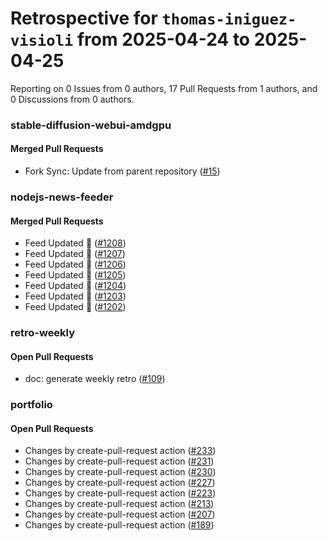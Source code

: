 # Retrospective for `thomas-iniguez-visioli` from 2025-04-24 to 2025-04-25

Reporting on 0 Issues from 0 authors, 17 Pull Requests from 1 authors, and 0 Discussions from 0 authors.


### stable-diffusion-webui-amdgpu

#### Merged Pull Requests

- Fork Sync: Update from parent repository ([#15](https://github.com/thomas-iniguez-visioli/stable-diffusion-webui-amdgpu/pull/15))

### nodejs-news-feeder

#### Merged Pull Requests

- Feed Updated 🍿 ([#1208](https://github.com/thomas-iniguez-visioli/nodejs-news-feeder/pull/1208))
- Feed Updated 🍿 ([#1207](https://github.com/thomas-iniguez-visioli/nodejs-news-feeder/pull/1207))
- Feed Updated 🍿 ([#1206](https://github.com/thomas-iniguez-visioli/nodejs-news-feeder/pull/1206))
- Feed Updated 🍿 ([#1205](https://github.com/thomas-iniguez-visioli/nodejs-news-feeder/pull/1205))
- Feed Updated 🍿 ([#1204](https://github.com/thomas-iniguez-visioli/nodejs-news-feeder/pull/1204))
- Feed Updated 🍿 ([#1203](https://github.com/thomas-iniguez-visioli/nodejs-news-feeder/pull/1203))
- Feed Updated 🍿 ([#1202](https://github.com/thomas-iniguez-visioli/nodejs-news-feeder/pull/1202))

### retro-weekly

#### Open Pull Requests

- doc: generate weekly retro ([#109](https://github.com/thomas-iniguez-visioli/retro-weekly/pull/109))

### portfolio

#### Open Pull Requests

- Changes by create-pull-request action ([#233](https://github.com/thomas-iniguez-visioli/portfolio/pull/233))
- Changes by create-pull-request action ([#231](https://github.com/thomas-iniguez-visioli/portfolio/pull/231))
- Changes by create-pull-request action ([#230](https://github.com/thomas-iniguez-visioli/portfolio/pull/230))
- Changes by create-pull-request action ([#227](https://github.com/thomas-iniguez-visioli/portfolio/pull/227))
- Changes by create-pull-request action ([#223](https://github.com/thomas-iniguez-visioli/portfolio/pull/223))
- Changes by create-pull-request action ([#213](https://github.com/thomas-iniguez-visioli/portfolio/pull/213))
- Changes by create-pull-request action ([#207](https://github.com/thomas-iniguez-visioli/portfolio/pull/207))
- Changes by create-pull-request action ([#189](https://github.com/thomas-iniguez-visioli/portfolio/pull/189))